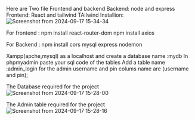 Here are Two file Frontend and backend
Backend: node and express
Frontend: React and tailwind 
TAilwind Installion:
![Screenshot from 2024-09-17 15-34-34](https://github.com/user-attachments/assets/c35fc2df-e95e-4c1c-9d8e-47aeaacddad8)


For frontend :
npm install react-router-dom
npm install axios



For Backend :
npm install cors mysql express nodemon




Xampp(apche,mysql) as a localhost
and create a database name :mydb
In phpmyadmin paste your sql code of the tables 
Add a table name :admin_login for the admin username and pin colums name are (username and pin); 


The Database required for the project
![Screenshot from 2024-09-17 15-28-00](https://github.com/user-attachments/assets/8297a773-141e-4704-a14f-44fdf7b92056)

The Admin table required for the project 
![Screenshot from 2024-09-17 15-28-16](https://github.com/user-attachments/assets/77615236-5a5b-408a-a07a-825d7fc87d44)

